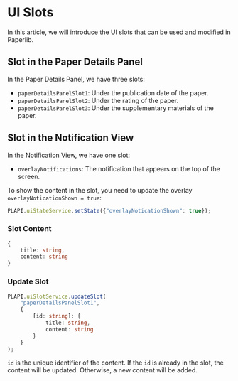 # UI Slots

In this article, we will introduce the UI slots that can be used and modified in Paperlib.

## Slot in the Paper Details Panel

In the Paper Details Panel, we have three slots:

- `paperDetailsPanelSlot1`: Under the publication date of the paper.
- `paperDetailsPanelSlot2`: Under the rating of the paper.
- `paperDetailsPanelSlot3`: Under the supplementary materials of the paper.

## Slot in the Notification View

In the Notification View, we have one slot:

- `overlayNotifications`: The notification that appears on the top of the screen.

To show the content in the slot, you need to update the overlay `overlayNoticationShown = true`:

```typescript
PLAPI.uiStateService.setState({"overlayNoticationShown": true});
```

### Slot Content

```typescript
{
    title: string,
    content: string
}
```

### Update Slot

```typescript
PLAPI.uiSlotService.updateSlot(
    "paperDetailsPanelSlot1", 
    {
        [id: string]: {
            title: string,
            content: string
        }
    }
);

```

`id` is the unique identifier of the content. If the `id` is already in the slot, the content will be updated. Otherwise, a new content will be added.